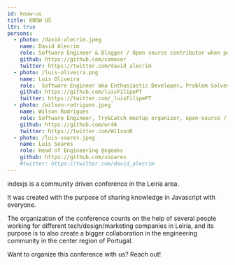 ```yaml
---
id: know-us
title: KNOW US
ltr: true
persons:
  - photo: /david-alecrim.jpeg
    name: David Alecrim
    role: Software Engineer & Blogger / Open source contributor when possible
    github: https://github.com/comoser
    twitter: https://twitter.com/david_alecrim
  - photo: /luis-oliveira.png
    name: Luis Oliveira
    role:  Software Engineer aka Enthusiastic Developer… Problem Solver 
    github: https://github.com/luisFilipePT
    twitter: https://twitter.com/_luisFilipePT
  - photo: /wilson-rodrigues.jpeg
    name: Wilson Rodrigues
    role: Software Engineer, Try&Catch meetup organizer, open-source / linux enthusiast
    github: https://github.com/wr46
    twitter: https://twitter.com/Wi1sonR
  - photo: /luis-soares.jpeg
    name: Luís Soares
    role: Head of Engineering @xgeeks
    github: https://github.com/xsoares
    #twitter: https://twitter.com/david_alecrim 
---
```


indexjs is a community driven conference in the Leiria area.

It was created with the purpose of sharing knowledge in Javascript with everyone.

The organization of the conference counts on the help of several people working for different tech/design/marketing companies in Leiria, and its purpose is to also create a bigger collaboration in the engineering community in the center region of Portugal.

Want to organize this conference with us? Reach out!